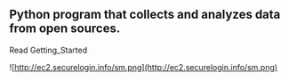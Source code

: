 ## Python program that collects and analyzes data from open sources. ##

Read Getting\_Started

![http://ec2.securelogin.info/sm.png](http://ec2.securelogin.info/sm.png)